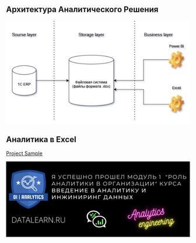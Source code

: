 ## Архитектура Аналитического Решения
![Схема](https://github.com/FukaeriUno/DE-101/blob/main/Module1/%D0%A1%D1%85%D0%B5%D0%BC%D0%B0.png)
## Аналитика в Excel
[Project Sample](https://github.com/FukaeriUno/DE-101/blob/main/Module1/Project1.xlsx)


![logo](https://github.com/FukaeriUno/DE-101/blob/main/Module1/de101-module01.png)
